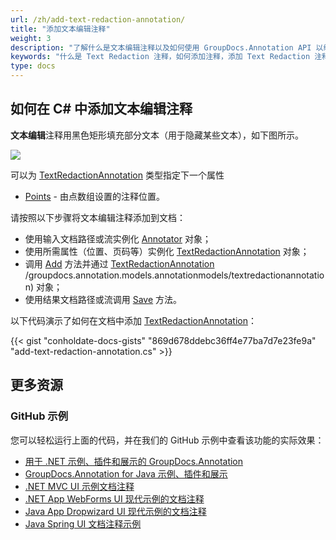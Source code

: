 ```yaml
---
url: /zh/add-text-redaction-annotation/
title: "添加文本编辑注释"
weight: 3
description: "了解什么是文本编辑注释以及如何使用 GroupDocs.Annotation API 以编程方式将其添加到文档中，该 API 是 Conholdate.Total for .NET 的一部分。"
keywords: "什么是 Text Redaction 注释，如何添加注释，添加 Text Redaction 注释"
type: docs
---
```


## 如何在 C# 中添加文本编辑注释

**文本编辑**注释用黑色矩形填充部分文本（用于隐藏某些文本），如下图所示。

![](https://docs.groupdocs.com/annotation/net/images/add-text-redaction-annotation.png)

可以为 [TextRedactionAnnotation](https://apireference.groupdocs.com/net/annotation/groupdocs.annotation.models.annotationmodels/textredactionannotation) 类型指定下一个属性

* [Points](https://apireference.groupdocs.com/annotation/net/groupdocs.annotation.models.annotationmodels/textredactionannotation/properties/points) - 由点数组设置的注释位置。
    




请按照以下步骤将文本编辑注释添加到文档：

* 使用输入文档路径或流实例化 [Annotator](https://apireference.groupdocs.com/net/annotation/groupdocs.annotation/annotator) 对象；
* 使用所需属性（位置、页码等）实例化 [TextRedactionAnnotation](https://apireference.groupdocs.com/net/annotation/groupdocs.annotation.models.annotationmodels/textredactionannotation) 对象；
* 调用 [Add](https://apireference.groupdocs.com/net/annotation/groupdocs.annotation/annotator/methods/add) 方法并通过 [TextRedactionAnnotation](https://apireference.groupdocs.com/net/annotation) /groupdocs.annotation.models.annotationmodels/textredactionannotation) 对象；
* 使用结果文档路径或流调用 [Save](https://apireference.groupdocs.com/net/annotation/groupdocs.annotation/annotator/methods/save/index) 方法。

以下代码演示了如何在文档中添加 [TextRedactionAnnotation](https://apireference.groupdocs.com/net/annotation/groupdocs.annotation.models.annotationmodels/textredactionannotation)：

{{< gist "conholdate-docs-gists" "869d678ddebc36ff4e77ba7d7e23fe9a" "add-text-redaction-annotation.cs" >}}
    




## 更多资源
### GitHub 示例
您可以轻松运行上面的代码，并在我们的 GitHub 示例中查看该功能的实际效果：

* [用于 .NET 示例、插件和展示的 GroupDocs.Annotation](https://github.com/groupdocs-annotation/GroupDocs.Annotation-for-.NET)
* [GroupDocs.Annotation for Java 示例、插件和展示](https://github.com/groupdocs-annotation/GroupDocs.Annotation-for-Java)
* [.NET MVC UI 示例文档注释](https://github.com/groupdocs-annotation/GroupDocs.Annotation-for-.NET-MVC)
* [.NET App WebForms UI 现代示例的文档注释](https://github.com/groupdocs-annotation/GroupDocs.Annotation-for-.NET-WebForms)
* [Java App Dropwizard UI 现代示例的文档注释](https://github.com/groupdocs-annotation/GroupDocs.Annotation-for-Java-Dropwizard)
* [Java Spring UI 文档注释示例](https://github.com/groupdocs-annotation/GroupDocs.Annotation-for-Java-Spring)
    






